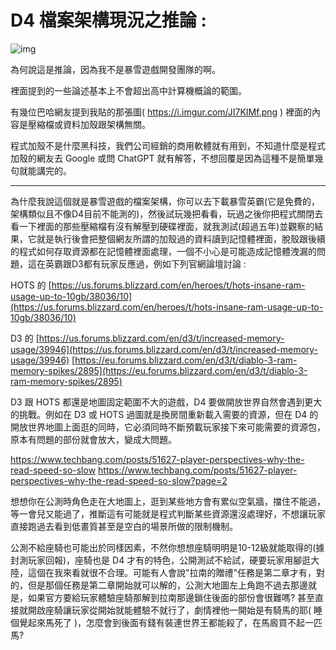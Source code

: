 # D4 檔案架構現況之推論 : 

![img]( https://i.imgur.com/JI7KIMf.png )

為何說這是推論，因為我不是暴雪遊戲開發團隊的啊。

裡面提到的一些論述基本上不會超出高中計算機概論的範圍。

有幾位巴哈網友提到我貼的那張圖( https://i.imgur.com/JI7KIMf.png ) 裡面的內容是壓縮檔或資料加殼跟架構無關。

程式加殼不是什麼黑科技，我們公司經銷的商用軟體就有用到，不知道什麼是程式加殼的網友去 Google 或問 ChatGPT 就有解答，不想回覆是因為這種不是簡單幾句就能講完的。

-----

為什麼我說這個就是暴雪遊戲的檔案架構，你可以去下載暴雪英霸(它是免費的，架構類似且不像D4目前不能測的)，然後試玩幾把看看，玩過之後你把程式關閉去看一下裡面的那些壓縮檔有沒有解壓到硬碟裡面，就我測試(超過五年)並觀察的結果，它就是執行後會把整個網友所謂的加殼過的資料讀到記憶體裡面，脫殼跟後續的程式如何存取資源都在記憶體裡面處理，一個不小心是可能造成記憶體洩漏的問題，這在英霸跟D3都有玩家反應過，例如下列官網論壇討論 :

HOTS 的
[https://us.forums.blizzard.com/en/heroes/t/hots-insane-ram-usage-up-to-10gb/38036/10](https://us.forums.blizzard.com/en/heroes/t/hots-insane-ram-usage-up-to-10gb/38036/10)

D3 的
[https://us.forums.blizzard.com/en/d3/t/increased-memory-usage/39946](https://us.forums.blizzard.com/en/d3/t/increased-memory-usage/39946)
[https://eu.forums.blizzard.com/en/d3/t/diablo-3-ram-memory-spikes/2895](https://eu.forums.blizzard.com/en/d3/t/diablo-3-ram-memory-spikes/2895)

D3 跟 HOTS 都還是地圖固定範圍不大的遊戲，D4 要做開放世界自然會遇到更大的挑戰。例如在 D3 或 HOTS 過圖就是換房間重新載入需要的資源，但在 D4 的開放世界地圖上面逛的同時，它必須同時不斷預載玩家接下來可能需要的資源包，原本有問題的部份就會放大，變成大問題。

https://www.techbang.com/posts/51627-player-perspectives-why-the-read-speed-so-slow
https://www.techbang.com/posts/51627-player-perspectives-why-the-read-speed-so-slow?page=2

想想你在公測時角色走在大地圖上，逛到某些地方會有累似空氣牆，擋住不能過，等一會兒又能過了，推斷這有可能就是程式判斷某些資源還沒處理好，不想讓玩家直接跑過去看到低畫質甚至是空白的場景所做的限制機制。

公測不給座騎也可能出於同樣因素，不然你想想座騎明明是10-12級就能取得的(據封測玩家回報)，座騎也是 D4 才有的特色，公開測試不給試，硬要玩家用腳逛大陸，這個在我來看就很不合理。可能有人會說"拉南的贈禮"任務是第二章才有，對的，但是那個任務是第二章開始就可以解的，公測大地圖左上角跑不過去那邊就是，如果官方要給玩家體驗座騎那解到拉南那邊鎖住後面的部份會很難嗎? 甚至直接就開啟座騎讓玩家從開始就能體驗不就行了，劇情裡他一開始是有騎馬的耶( 睡個覺起來馬死了 )，怎麼會到後面有錢有裝連世界王都能殺了，在馬廄買不起一匹馬? 

